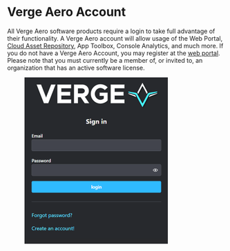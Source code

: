 # Verge Aero Account

All Verge Aero software products require a login to take full advantage of their functionality. A Verge Aero account will allow usage of the Web Portal, [Cloud Asset Repository](../verge-design-studio/show-effects/show-effect-asset-repository.md), App Toolbox, Console Analytics, and much more. If you do not have a Verge Aero Account, you may register at the [web portal](./). Please note that you must currently be a member of, or invited to, an organization that has an active software license.

<figure><img src="../../.gitbook/assets/WebPortalLogin.png" alt="" width="332"><figcaption></figcaption></figure>

